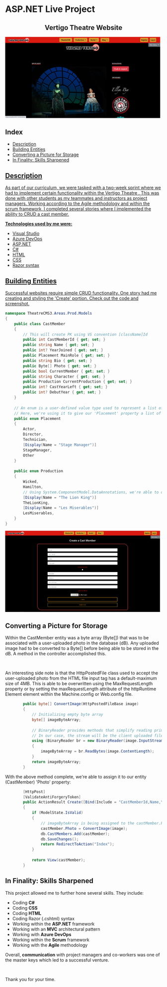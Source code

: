 # ASP.NET Live Project

<h2 align="center">Vertigo Theatre Website</h2>

![homepageVertigo.png](images/homepageVertigo.png)

<h2>Index</h2>
<ul>
  <li><a href="#intro">Description</a></li>
  <li><a href="#entities">Building Entities</a></li>
  <li><a href="#photostorage">Converting a Picture for Storage</a></li>
  <li><a href="#skills">In Finality: Skills Sharpened</li>
</ul>



<h2 id="intro">Description</h2>
<p>As part of our curriculum, we were tasked with a two-week sprint where we had to implement certain functionality within the Vertigo Theatre . This was done with other students as my teammates and instructors as project managers. Working according to the Agile methodology and within the scrum framework, I completed several stories where I implemented the ability to CRUD a cast member.</p>

<p><strong>Technologies used by me were:</strong></p>
<ul>
  <li>Visual Studio</li>
  <li>Azure DevOps</li>
  <li>ASP.NET</li>
  <li>C#</li>
  <li>HTML</li>
  <li>CSS</li>
  <li>Razor syntax</li>
</ul>

<h2 id="entities">Building Entities</h2>
<p>Successful websites require simple CRUD functionality. One story had me creating and styling the 'Create' portion. Check out the code and screenshot.</p>

```c#
namespace TheatreCMS3.Areas.Prod.Models
{
    public class CastMember
    {
        // This will create PK using VS convention [className]Id
        public int CastMemberId { get; set; }
        public string Name { get; set; }
        public int? YearJoined { get; set; }
        public Placement MainRole { get; set; }
        public string Bio { get; set; }
        public Byte[] Photo { get; set; }
        public bool CurrentMember { get; set; }
        public string Character { get; set; }
        public Production CurrentProduction { get; set; }
        public int? CastYearLeft { get; set; }
        public int? DebutYear { get; set; }
    }

    // An enum is a user-defined value type used to represent a list of named integer constants.
    // Here, we're using it to give our 'Placement' property a list of roles.
    public enum Placement
    {
        Actor,
        Director,
        Technician,
        [Display(Name = "Stage Manager")]
        StageManager,
        Other
    }

    public enum Production
    {
        Wicked,
        Hamilton,
        // Using System.ComponentModel.DataAnnotations, we're able to output a UI-friendly display name.
        [Display(Name = "The Lion King")]
        TheLionKing,
        [Display(Name = "Les Miserables")]
        LesMiserables,
    }
}
```

![createCastMember.png](images/createCastMember.png)


<h2 id="photostorage">Converting a Picture for Storage</h2>
<p>Within the CastMember entity was a byte array (Byte[]) that was to be associated with a user-uploaded photo in the database (dB). Any uploaded image had to be converted to a Byte[] before being able to be stored in the dB. A method in the controller accomplished this.</p>
<br>
<p>An interesting side note is that the HttpPostedFile class used to accept the user-uploaded photo from the HTML file input tag has a default-maximum size of 4MB. This is able to be overwritten using the MaxRequestLength property or by setting the maxRequestLength attribute of the httpRuntime Element element within the Machine.config or Web.config file.</p>

```c#
        public byte[] ConvertImage(HttpPostedFileBase image)
        {
            // Initializing empty byte array
            byte[] imageByteArray;

            // BinaryReader provides methods that simplify reading primitive data types from a stream.
            // In our case, the stream will be the client uploaded file 'image' from the 'Create' view.
            using (BinaryReader br = new BinaryReader(image.InputStream))
            {
                imageByteArray = br.ReadBytes(image.ContentLength);
            }
            return imageByteArray;
        }
```

<p>With the above method complete, we're able to assign it to our entity (CastMember) 'Photo' property:</p>

```c#
        [HttpPost]
        [ValidateAntiForgeryToken]
        public ActionResult Create([Bind(Include = "CastMemberId,Name,YearJoined,MainRole,Bio,CurrentMember,Character,CastYearLeft,DebutYear,Photo")] CastMember castMember, HttpPostedFileBase image)
        {
            if (ModelState.IsValid)
            {
                // imageByteArray is being assigned to the castMember.Photo property here.
                castMember.Photo = ConvertImage(image);
                db.CastMembers.Add(castMember);
                db.SaveChanges();
                return RedirectToAction("Index");
            }

            return View(castMember);
        }
```

<h2 id="skills">In Finality: Skills Sharpened</h2>
<p>This project allowed me to further hone several skills. They include:</p>
<ul>
  <li>Coding <strong>C#</strong></li>
  <li>Coding <strong>CSS</strong></li>
  <li>Coding <strong>HTML</strong></li>
  <li>Coding Razor (.cshtml) syntax</li>
  <li>Working within the <strong>ASP.NET</strong> framework</li>
  <li>Working with an <strong>MVC</strong> architectural pattern</li>
  <li>Working with <strong>Azure DevOps</strong></li>
  <li>Working within the <strong>Scrum</strong> framework</li>
  <li>Working with the <strong>Agile</strong> methodology</li>
</ul>

<p>Overall, <strong>communication</strong> with project managers and co-workers was one of the master keys which led to a successful venture.</p>
<br>
<p>Thank you for your time.</p>




  
